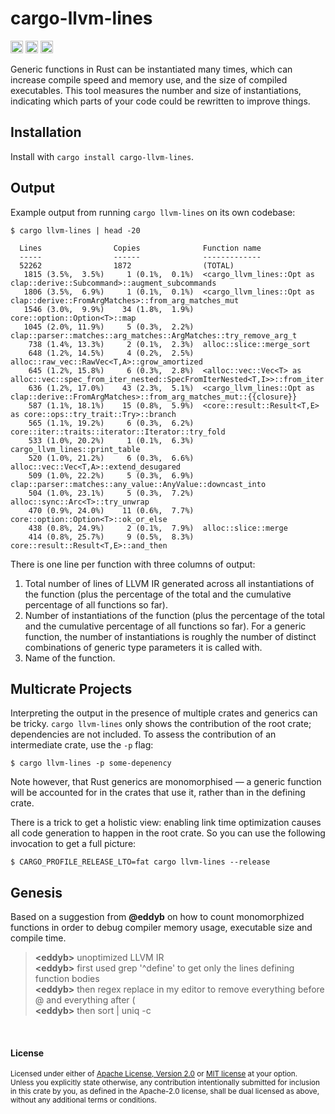 # cargo-llvm-lines

[<img alt="github" src="https://img.shields.io/badge/github-dtolnay/cargo--llvm--lines-8da0cb?style=for-the-badge&labelColor=555555&logo=github" height="20">](https://github.com/dtolnay/cargo-llvm-lines)
[<img alt="crates.io" src="https://img.shields.io/crates/v/cargo-llvm-lines.svg?style=for-the-badge&color=fc8d62&logo=rust" height="20">](https://crates.io/crates/cargo-llvm-lines)
[<img alt="build status" src="https://img.shields.io/github/actions/workflow/status/dtolnay/cargo-llvm-lines/ci.yml?branch=master&style=for-the-badge" height="20">](https://github.com/dtolnay/cargo-llvm-lines/actions?query=branch%3Amaster)

Generic functions in Rust can be instantiated many times, which can increase
compile speed and memory use, and the size of compiled executables. This tool
measures the number and size of instantiations, indicating which parts of your
code could be rewritten to improve things.

## Installation

Install with `cargo install cargo-llvm-lines`.

## Output

Example output from running `cargo llvm-lines` on its own codebase:

```console
$ cargo llvm-lines | head -20

  Lines                Copies              Function name
  -----                ------              -------------
  52262                1872                (TOTAL)
   1815 (3.5%,  3.5%)     1 (0.1%,  0.1%)  <cargo_llvm_lines::Opt as clap::derive::Subcommand>::augment_subcommands
   1806 (3.5%,  6.9%)     1 (0.1%,  0.1%)  <cargo_llvm_lines::Opt as clap::derive::FromArgMatches>::from_arg_matches_mut
   1546 (3.0%,  9.9%)    34 (1.8%,  1.9%)  core::option::Option<T>::map
   1045 (2.0%, 11.9%)     5 (0.3%,  2.2%)  clap::parser::matches::arg_matches::ArgMatches::try_remove_arg_t
    738 (1.4%, 13.3%)     2 (0.1%,  2.3%)  alloc::slice::merge_sort
    648 (1.2%, 14.5%)     4 (0.2%,  2.5%)  alloc::raw_vec::RawVec<T,A>::grow_amortized
    645 (1.2%, 15.8%)     6 (0.3%,  2.8%)  <alloc::vec::Vec<T> as alloc::vec::spec_from_iter_nested::SpecFromIterNested<T,I>>::from_iter
    636 (1.2%, 17.0%)    43 (2.3%,  5.1%)  <cargo_llvm_lines::Opt as clap::derive::FromArgMatches>::from_arg_matches_mut::{{closure}}
    587 (1.1%, 18.1%)    15 (0.8%,  5.9%)  <core::result::Result<T,E> as core::ops::try_trait::Try>::branch
    565 (1.1%, 19.2%)     6 (0.3%,  6.2%)  core::iter::traits::iterator::Iterator::try_fold
    533 (1.0%, 20.2%)     1 (0.1%,  6.3%)  cargo_llvm_lines::print_table
    520 (1.0%, 21.2%)     6 (0.3%,  6.6%)  alloc::vec::Vec<T,A>::extend_desugared
    509 (1.0%, 22.2%)     5 (0.3%,  6.9%)  clap::parser::matches::any_value::AnyValue::downcast_into
    504 (1.0%, 23.1%)     5 (0.3%,  7.2%)  alloc::sync::Arc<T>::try_unwrap
    470 (0.9%, 24.0%)    11 (0.6%,  7.7%)  core::option::Option<T>::ok_or_else
    438 (0.8%, 24.9%)     2 (0.1%,  7.9%)  alloc::slice::merge
    414 (0.8%, 25.7%)     9 (0.5%,  8.3%)  core::result::Result<T,E>::and_then
```

There is one line per function with three columns of output:

1. Total number of lines of LLVM IR generated across all instantiations of the
   function (plus the percentage of the total and the cumulative percentage
   of all functions so far).
2. Number of instantiations of the function (plus the percentage of the total
   and the cumulative percentage of all functions so far). For a generic
   function, the number of instantiations is roughly the number of distinct
   combinations of generic type parameters it is called with.
3. Name of the function.

## Multicrate Projects

Interpreting the output in the presence of multiple crates and generics can be
tricky. `cargo llvm-lines` only shows the contribution of the root crate;
dependencies are not included. To assess the contribution of an intermediate
crate, use the `-p` flag:

```console
$ cargo llvm-lines -p some-depenency
```

Note however, that Rust generics are monomorphised &mdash; a generic function
will be accounted for in the crates that use it, rather than in the defining
crate.

There is a trick to get a holistic view: enabling link time optimization causes
all code generation to happen in the root crate. So you can use the following
invocation to get a full picture:

```console
$ CARGO_PROFILE_RELEASE_LTO=fat cargo llvm-lines --release
```

## Genesis

Based on a suggestion from **@eddyb** on how to count monomorphized functions
in order to debug compiler memory usage, executable size and compile time.

> **\<eddyb>** unoptimized LLVM IR<br>
> **\<eddyb>** first used grep '^define' to get only the lines defining function bodies<br>
> **\<eddyb>** then regex replace in my editor to remove everything before @ and everything after (<br>
> **\<eddyb>** then sort | uniq -c<br>

<br>

#### License

<sup>
Licensed under either of <a href="LICENSE-APACHE">Apache License, Version
2.0</a> or <a href="LICENSE-MIT">MIT license</a> at your option.
</sup>

<br>

<sub>
Unless you explicitly state otherwise, any contribution intentionally submitted
for inclusion in this crate by you, as defined in the Apache-2.0 license, shall
be dual licensed as above, without any additional terms or conditions.
</sub>
